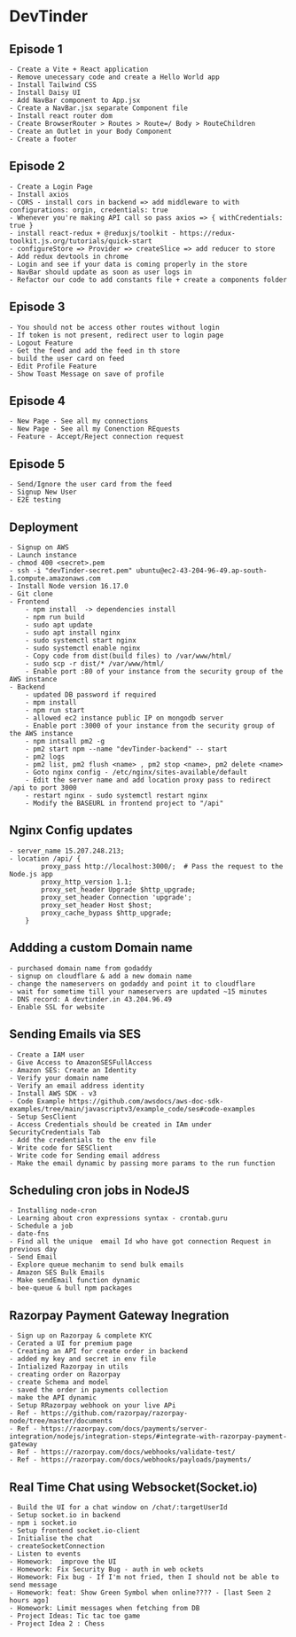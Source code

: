 # DevTinder

## Episode 1

    - Create a Vite + React application
    - Remove unecessary code and create a Hello World app
    - Install Tailwind CSS
    - Install Daisy UI
    - Add NavBar component to App.jsx
    - Create a NavBar.jsx separate Component file
    - Install react router dom
    - Create BrowserRouter > Routes > Route=/ Body > RouteChildren
    - Create an Outlet in your Body Component
    - Create a footer

## Episode 2

    - Create a Login Page
    - Install axios
    - CORS - install cors in backend => add middleware to with configurations: orgin, credentials: true
    - Whenever you're making API call so pass axios => { withCredentials: true }
    - install react-redux + @reduxjs/toolkit - https://redux-toolkit.js.org/tutorials/quick-start
    - configureStore => Provider => createSlice => add reducer to store
    - Add redux devtools in chrome
    - Login and see if your data is coming properly in the store
    - NavBar should update as soon as user logs in
    - Refactor our code to add constants file + create a components folder

## Episode 3

    - You should not be access other routes without login
    - If token is not present, redirect user to login page
    - Logout Feature
    - Get the feed and add the feed in th store
    - build the user card on feed
    - Edit Profile Feature
    - Show Toast Message on save of profile

## Episode 4

    - New Page - See all my connections
    - New Page - See all my Conenction REquests
    - Feature - Accept/Reject connection request

## Episode 5

    - Send/Ignore the user card from the feed
    - Signup New User
    - E2E testing

## Deployment

    - Signup on AWS
    - Launch instance
    - chmod 400 <secret>.pem
    - ssh -i "devTinder-secret.pem" ubuntu@ec2-43-204-96-49.ap-south-1.compute.amazonaws.com
    - Install Node version 16.17.0
    - Git clone
    - Frontend
        - npm install  -> dependencies install
        - npm run build
        - sudo apt update
        - sudo apt install nginx
        - sudo systemctl start nginx
        - sudo systemctl enable nginx
        - Copy code from dist(build files) to /var/www/html/
        - sudo scp -r dist/* /var/www/html/
        - Enable port :80 of your instance from the security group of the AWS instance
    - Backend
        - updated DB password if required
        - mpm install
        - npm run start
        - allowed ec2 instance public IP on mongodb server
        - Enable port :3000 of your instance from the security group of the AWS instance
        - npm intsall pm2 -g
        - pm2 start npm --name "devTinder-backend" -- start
        - pm2 logs
        - pm2 list, pm2 flush <name> , pm2 stop <name>, pm2 delete <name>
        - Goto nginx config - /etc/nginx/sites-available/default
        - Edit the server name and add location proxy pass to redirect /api to port 3000
        - restart nginx - sudo systemctl restart nginx
        - Modify the BASEURL in frontend project to "/api"

## Nginx Config updates

    - server_name 15.207.248.213;
    - location /api/ {
            proxy_pass http://localhost:3000/;  # Pass the request to the Node.js app
            proxy_http_version 1.1;
            proxy_set_header Upgrade $http_upgrade;
            proxy_set_header Connection 'upgrade';
            proxy_set_header Host $host;
            proxy_cache_bypass $http_upgrade;
        }

## Addding a custom Domain name

    - purchased domain name from godaddy
    - signup on cloudflare & add a new domain name
    - change the nameservers on godaddy and point it to cloudflare
    - wait for sometime till your nameservers are updated ~15 minutes
    - DNS record: A devtinder.in 43.204.96.49
    - Enable SSL for website

## Sending Emails via SES

    - Create a IAM user
    - Give Access to AmazonSESFullAccess
    - Amazon SES: Create an Identity
    - Verify your domain name
    - Verify an email address identity
    - Install AWS SDK - v3
    - Code Example https://github.com/awsdocs/aws-doc-sdk-examples/tree/main/javascriptv3/example_code/ses#code-examples
    - Setup SesClient
    - Access Credentials should be created in IAm under SecurityCredentials Tab
    - Add the credentials to the env file
    - Write code for SESClient
    - Write code for Sending email address
    - Make the email dynamic by passing more params to the run function

## Scheduling cron jobs in NodeJS

    - Installing node-cron
    - Learning about cron expressions syntax - crontab.guru
    - Schedule a job
    - date-fns
    - Find all the unique  email Id who have got connection Request in previous day
    - Send Email
    - Explore queue mechanim to send bulk emails
    - Amazon SES Bulk Emails
    - Make sendEmail function dynamic
    - bee-queue & bull npm packages

## Razorpay Payment Gateway Inegration

    - Sign up on Razorpay & complete KYC
    - Cerated a UI for premium page
    - Creating an API for create order in backend
    - added my key and secret in env file
    - Intialized Razorpay in utils
    - creating order on Razorpay
    - create Schema and model
    - saved the order in payments collection
    - make the API dynamic
    - Setup RRazorpay webhook on your live APi
    - Ref - https://github.com/razorpay/razorpay-node/tree/master/documents
    - Ref - https://razorpay.com/docs/payments/server-integration/nodejs/integration-steps/#integrate-with-razorpay-payment-gateway
    - Ref - https://razorpay.com/docs/webhooks/validate-test/
    - Ref - https://razorpay.com/docs/webhooks/payloads/payments/

## Real Time Chat using Websocket(Socket.io)

    - Build the UI for a chat window on /chat/:targetUserId
    - Setup socket.io in backend
    - npm i socket.io
    - Setup frontend socket.io-client
    - Initialise the chat
    - createSocketConnection
    - Listen to events
    - Homework:  improve the UI
    - Homework: Fix Security Bug - auth in web ockets
    - Homework: Fix bug - If I'm not fried, then I should not be able to send message
    - Homework: feat: Show Green Symbol when online???? - [last Seen 2 hours ago]
    - Homework: Limit messages when fetching from DB
    - Project Ideas: Tic tac toe game
    - Project Idea 2 : Chess
